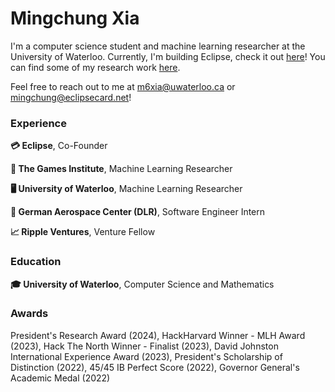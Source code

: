 <h1 align="left">Mingchung Xia</h1>

I'm a computer science student and machine learning researcher at the University of Waterloo. Currently, I'm building Eclipse, check it out [here](https://eclipsecard.net)! You can find some of my research work [here](https://git.uwaterloo.ca/m6xia). 

Feel free to reach out to me at m6xia@uwaterloo.ca or mingchung@eclipsecard.net!

<h3 align="left">Experience</h3>

**💳 Eclipse**, Co-Founder

**🤖 The Games Institute**, Machine Learning Researcher

**🖥️ University of Waterloo**, Machine Learning Researcher

**🚀 German Aerospace Center (DLR)**, Software Engineer Intern

**📈 Ripple Ventures**, Venture Fellow

<h3 align="left">Education</h3>

**🎓 University of Waterloo**, Computer Science and Mathematics

<h3 align="left">Awards</h3>

President's Research Award (2024), HackHarvard Winner - MLH Award (2023), Hack The North Winner - Finalist (2023), David Johnston International Experience Award (2023), President's Scholarship of Distinction (2022), 45/45 IB Perfect Score (2022), Governor General's Academic Medal (2022)
